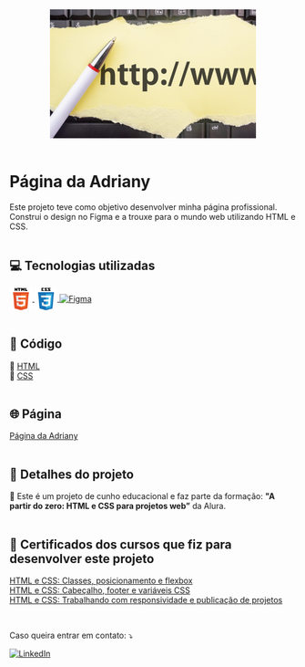 <div align="center">
<img src="https://github.com/adrianycmc/adrianysPage/blob/main/Imagem%20secundaria.png">
</div>
<br>

# Página da Adriany
Este projeto teve como objetivo desenvolver minha página profissional. <br>
Construi o design no Figma e a trouxe para o mundo web utilizando HTML e CSS. 
<br>
<br>

## 💻 Tecnologias utilizadas
<a href="https://www.w3.org/html/" target="blank">
<img align="center" src="https://raw.githubusercontent.com/devicons/devicon/master/icons/html5/html5-original-wordmark.svg" alt="Html5" height="40" width="40">
</a>
<a href="https://www.w3schools.com/css/" target="blank">
<img align="center" src="https://raw.githubusercontent.com/devicons/devicon/master/icons/css3/css3-original-wordmark.svg" alt="Css3" height="40" width="40">
</a>
<a href="https://www.figma.com/" target="blank">
<img align="center" src="https://www.vectorlogo.zone/logos/figma/figma-icon.svg" alt="Figma" height="40" width="40">
</a>
<br>
<br>

## 💾 Código
📂 [HTML](https://github.com/adrianycmc/adrianysPage/blob/main/index.html)
<br>
📂 [CSS](https://github.com/adrianycmc/adrianysPage/blob/main/style.css)
<br>
<br>

## 🌐 Página
[Página da Adriany](https://adrianycmc.github.io/adrianysPage/index.html)
<br>
<br>

## 🔎 Detalhes do projeto

📌 Este é um projeto de cunho educacional e faz parte da formação: **"A partir do zero: HTML e CSS para projetos web”** da Alura. 
<br>
<br>

## 📜 Certificados dos cursos que fiz para desenvolver este projeto
[HTML e CSS: Classes, posicionamento e flexbox](https://cursos.alura.com.br/certificate/adrianycmc/html-css-classes-posicionamento-flexbox)
<br>
[HTML e CSS: Cabeçalho, footer e variáveis CSS](https://cursos.alura.com.br/certificate/adrianycmc/html-css-cabecalho-footer-variaveis-css)
<br>
[HTML e CSS: Trabalhando com responsividade e publicação de projetos](https://cursos.alura.com.br/certificate/adrianycmc/html-css-responsividade-publicacao-projetos)
<br>

<br>

<p align="left">
  Caso queira entrar em contato: ⤵️
</p>
<p align="left">

  
[![LinkedIn](https://img.shields.io/badge/LinkedIn-0077B5?style=for-the-badge&logo=linkedin&logoColor=white)](https://www.linkedin.com/in/adrianycmc/)
</p>
